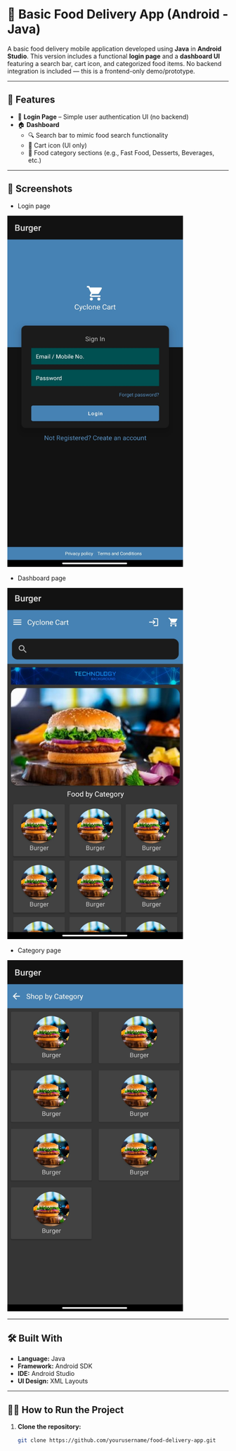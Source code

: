 # 🍔 Basic Food Delivery App (Android - Java)

A basic food delivery mobile application developed using **Java** in **Android Studio**. This version includes a functional **login page** and a **dashboard UI** featuring a search bar, cart icon, and categorized food items. No backend integration is included — this is a frontend-only demo/prototype.

---

## 🧩 Features

- 🔐 **Login Page** – Simple user authentication UI (no backend)
- 🏠 **Dashboard**
  - 🔍 Search bar to mimic food search functionality
  - 🛒 Cart icon (UI only)
  - 🍱 Food category sections (e.g., Fast Food, Desserts, Beverages, etc.)

---

## 📱 Screenshots

- Login page 
<img src="https://github.com/dipeshmhrzn/Basic-Food-Delivery-App/blob/be4b6ef4afb2b2ac9999678dd6b1d195d1d89840/login.png" width="400" height="800" />

- Dashboard page 
<img src="https://github.com/dipeshmhrzn/Basic-Food-Delivery-App/blob/be4b6ef4afb2b2ac9999678dd6b1d195d1d89840/dashboard.png" width="400" height="800" />

- Category page 
<img src="https://github.com/dipeshmhrzn/Basic-Food-Delivery-App/blob/be4b6ef4afb2b2ac9999678dd6b1d195d1d89840/category.png" width="400" height="800" />

---

## 🛠 Built With

- **Language:** Java  
- **Framework:** Android SDK  
- **IDE:** Android Studio  
- **UI Design:** XML Layouts

---

## 🧑‍💻 How to Run the Project

1. **Clone the repository:**

   ```bash
   git clone https://github.com/yourusername/food-delivery-app.git
